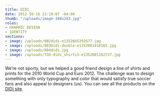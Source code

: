 ```yaml
---
title: DIDI
date: 2012-10-16 13:19:07 -04:00
thumb: "/uploads/image-340x243.jpg"
roles:
- GRAPHIC DESIGN
- IDENTITY
sections:
- image: /uploads/002didi-e1352045292677.jpg
- image: /uploads/003Didi-double-e1352081410165.jpg
- image: /uploads/004didi.jpg
- image: /uploads/TGO-didi_shirts3-e1352081162737.jpg
---
```

We’re not sporty, but we helped a good friend design a line of shirts and prints for the 2010 World Cup and Euro 2012. The challenge was to design something with only typography and color that would satisfy true soccer fans and also appeal to designers (us). You can see all the products on the <a href="http://didi.bigcartel.com/" target="_blank">DIDI site</a>.
